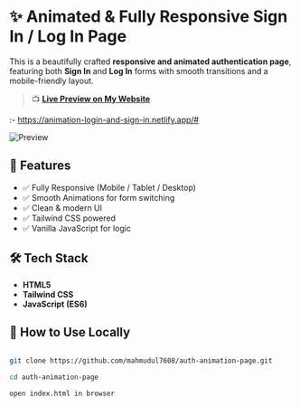 # ✨ Animated & Fully Responsive Sign In / Log In Page

This is a beautifully crafted **responsive and animated authentication page**, featuring both **Sign In** and **Log In** forms with smooth transitions and a mobile-friendly layout.

> 📺 **[Live Preview on My Website](https://mahmudul-auth-page.netlify.app/)** 

:-  https://animation-login-and-sign-in.netlify.app/#

![Preview](https://github.com/user-attachments/assets/55add689-3316-4849-a263-59072876ba55)

## 🚀 Features

- ✅ Fully Responsive (Mobile / Tablet / Desktop)
- ✅ Smooth Animations for form switching
- ✅ Clean & modern UI
- ✅ Tailwind CSS powered
- ✅ Vanilla JavaScript for logic

## 🛠 Tech Stack

- **HTML5**
- **Tailwind CSS**
- **JavaScript (ES6)**

## 🧪 How to Use Locally

```bash

git clone https://github.com/mahmudul7608/auth-animation-page.git

cd auth-animation-page

open index.html in browser
